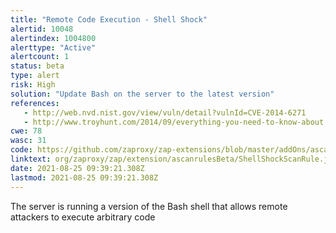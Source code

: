 ```yaml
---
title: "Remote Code Execution - Shell Shock"
alertid: 10048
alertindex: 1004800
alerttype: "Active"
alertcount: 1
status: beta
type: alert
risk: High
solution: "Update Bash on the server to the latest version"
references:
   - http://web.nvd.nist.gov/view/vuln/detail?vulnId=CVE-2014-6271
   - http://www.troyhunt.com/2014/09/everything-you-need-to-know-about.html
cwe: 78
wasc: 31
code: https://github.com/zaproxy/zap-extensions/blob/master/addOns/ascanrulesBeta/src/main/java/org/zaproxy/zap/extension/ascanrulesBeta/ShellShockScanRule.java
linktext: org/zaproxy/zap/extension/ascanrulesBeta/ShellShockScanRule.java
date: 2021-08-25 09:39:21.308Z
lastmod: 2021-08-25 09:39:21.308Z
---
```

The server is running a version of the Bash shell that allows remote attackers to execute arbitrary code 
